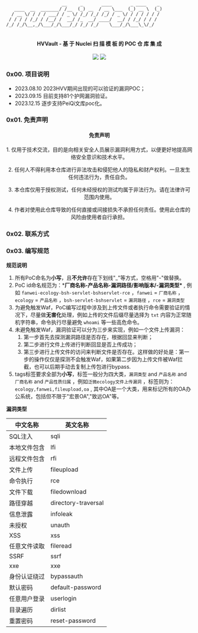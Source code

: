
```
                     __     _       ____       _ ____    _ 
   ____  __  _______/ /__  (_) __  / __ \___  (_) __ \  (_)
  / __ \/ / / / ___/ / _ \/ /_/ /_/ /_/ / _ \/ / / / / / / 
 / / / / /_/ / /__/ /  __/ /_  __/ ____/  __/ / /_/ / / /  
/_/ /_/\__,_/\___/_/\___/_/ /_/ /_/    \___/_/\___\_\/_/      
                                                                    
```

<h4 align="center">HVVault - 基 于 Nuclei 扫 描 模 板 的 POC 仓 库 集 成</h4>
<p align="center">
<a href="https://opensource.org/licenses/MIT"><img src="https://img.shields.io/badge/license-MIT-_red.svg"></a>
<a href="https://github.com/asaotomo/fofamap/issues"><img src="https://img.shields.io/badge/contributions-welcome-brightgreen.svg?style=flat"></a>
</p>


### 0x00. 项目说明
- 2023.08.10 2023HVV期间出现的可以验证的漏洞POC；
- 2023.09.15 目前支持81个护网漏洞验证。
- 2023.12.15 逐步支持PeiQi文库poc化。


### 0x01. 免责声明
<h4 align="center">免责声明</h4>
<p align="center">1. 仅用于技术交流，目的是向相关安全人员展示漏洞利用方式，以便更好地提高网络安全意识和技术水平。</p>
<p align="center">2. 任何人不得利用本仓库进行非法攻击和侵犯他人的隐私和财产权利。一旦发生任何违法行为，责任自负。</p>
<p align="center">3. 本仓库仅用于授权测试，任何未经授权的测试均属于非法行为。请在法律许可范围内使用。</p>
<p align="center">4. 作者对使用此仓库导致的任何直接或间接损失不承担任何责任。使用此仓库的风险由使用者自行承担。</p>

### 0x02. 联系方式


### 0x03. 编写规范
**规范说明**
1. 所有PoC命名为**小写**，且**不允许**存在下划线"_"等方式，空格用"-"做替换。
2. PoC id命名规范为：***厂商名称-产品名称-漏洞路径/影响版本/-漏洞类型\*** , 例如 `fanwei-ecology-bsh-servlet-bshservlet-rce` ，`fanwei` = `厂商名称` ，`ecology` = `产品名称` ，`bsh-servlet-bshservlet` = `漏洞路径` ，`rce` = `漏洞类型` 
3. 为避免触发Waf，PoC编写过程中涉及到上传文件或者执行命令需要验证的情况下，尽量做**无害化**处理，例如上传的文件后缀尽量选择为 `txt`  内容为正常随机字符串，命令执行尽量避免 `whoami` 等一些高危命令。
4. 未避免触发Waf，漏洞验证可以分为三步来实现，例如一个文件上传漏洞：
   1. 第一步首先去探测漏洞路径是否存在，根据回显来判断；
   2. 第二步进行文件上传进行判断回显是否上传成功；
   3. 第三步进行上传文件的访问来判断文件是否存在。这样做的好处是：第一步的操作仅仅是探测不会触发Waf，如果第二步因为上传文件被Waf拦截，也可以后期手动去复制上传包进行bypass.
5. tags标签要求全部为**小写**，标签一般分为四大类，`漏洞类型` and `产品名称` and `厂商名称` and `产品性质归属` ，例如`泛微ecology文件上传漏洞` ，标签则为：`ecology,fanwei,fileupload,oa` , 其中OA是一个大类，用来标记所有的OA办公系统，包括但不限于"宏景OA","致远OA"等。﻿

**漏洞类型**

| 中文名称    | 英文名称            |
| ----------- | ------------------- |
| SQL注入     | sqli                |
| 本地文件包含 | lfi                 |
| 远程文件包含 | rfi                 |
| 文件上传    | fileupload          |
| 命令执行    | rce                 |
| 文件下载    | filedownload        |
| 路径穿越    | directory-traversal |
| 信息泄露    | infoleak            |
| 未授权      | unauth              |
| XSS         | xss                 |
| 任意文件读取 | fileread            |
| SSRF        | ssrf                |
| xxe         | xxe                 |
| 身份认证绕过 | bypassauth          |
| 默认密码    | default-password    |
| 任意用户登录 | userlogin           |
| 目录遍历    | dirlist             |
| 重置密码    | reset-password      |
